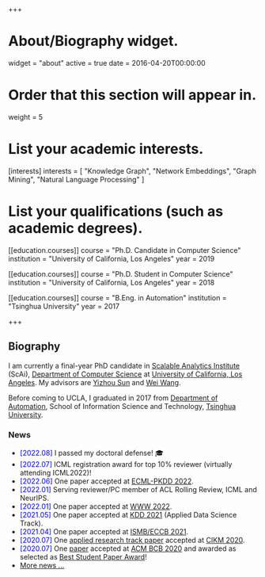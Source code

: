 +++
# About/Biography widget.
widget = "about"
active = true
date = 2016-04-20T00:00:00

# Order that this section will appear in.
weight = 5

# List your academic interests.
[interests]
  interests = [
    "Knowledge Graph",
    "Network Embeddings",
    "Graph Mining",
    "Natural Language Processing"
  ]

# List your qualifications (such as academic degrees).
[[education.courses]]
  course = "Ph.D. Candidate in Computer Science"
  institution = "University of California, Los Angeles"
  year = 2019

[[education.courses]]
  course = "Ph.D. Student in Computer Science"
  institution = "University of California, Los Angeles"
  year = 2018

[[education.courses]]
  course = "B.Eng. in Automation"
  institution = "Tsinghua University"
  year = 2017
 
+++

## Biography

I am currently a final-year PhD candidate in [Scalable Analytics Institute](https://scai.cs.ucla.edu/) (ScAi), [Department of Computer Science](https://www.cs.ucla.edu/) at [University of California, Los Angeles](http://www.ucla.edu/). My advisors are [Yizhou Sun](http://web.cs.ucla.edu/~yzsun/) and [Wei Wang](http://web.cs.ucla.edu/~weiwang/).

Before coming to UCLA, I graduated in 2017 from [Department of Automation](http://www.au.tsinghua.edu.cn/publish/auen/index.html), School of Information Science and Technology, [Tsinghua University](http://www.tsinghua.edu.cn/publish/newthu/index.html).

### News
- <span style="color:blue">[2022.08]</span> I passed my doctoral defense! :mortar_board:
- <span style="color:blue">[2022.07]</span> ICML registration award for top 10% reviewer (virtually attending ICML2022)! 
- <span style="color:blue">[2022.06]</span> One paper accepted at [ECML-PKDD 2022](https://2022.ecmlpkdd.org/).
- <span style="color:blue">[2022.01]</span> Serving reviewer/PC member of ACL Rolling Review, ICML and NeurIPS. 
- <span style="color:blue">[2022.01]</span> One paper accepted at [WWW 2022](https://www2022.thewebconf.org/). 
- <span style="color:blue">[2021.05]</span> One paper accepted at [KDD 2021](https://www.kdd.org/kdd2021) (Applied Data Science Track).
- <span style="color:blue">[2021.04]</span> One paper accepted at [ISMB/ECCB 2021](https://www.iscb.org/ismbeccb2021).
- <span style="color:blue">[2020.07]</span> One [applied research track paper](https://www.amazon.science/blog/improving-complementary-product-recommendations) accepted at [CIKM 2020](https://cikm2020.org/).
- <span style="color:blue">[2020.07]</span> One [paper](https://www.haojunheng.com/project/goterm/) accepted at [ACM BCB 2020](https://acm-bcb.org/2020/index.php) and awarded as selected as [Best Student Paper Award](https://twitter.com/acm_bcb/status/1309238014967767041?s=20)!
- [More news ...](https://www.haojunheng.com/others/news)